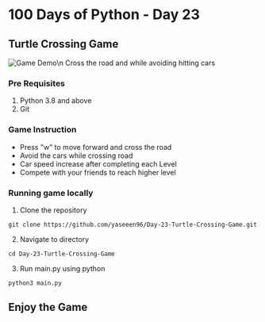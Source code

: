 # 100 Days of Python - Day 23
## Turtle Crossing Game
![Game Demo](https://i.ibb.co/vhLtKXs/ss-1.png)\n
Cross the road and while avoiding hitting cars
### Pre Requisites
1. Python 3.8 and above
2. Git

### Game Instruction
- Press "w" to move forward and cross the road
- Avoid the cars while crossing road
- Car speed increase after completing each Level
- Compete with your friends to reach higher level

### Running game locally
1. Clone the repository
```
git clone https://github.com/yaseeen96/Day-23-Turtle-Crossing-Game.git
```

2. Navigate to directory
```
cd Day-23-Turtle-Crossing-Game
```

3. Run main.py using python
```
python3 main.py
```

## Enjoy the Game